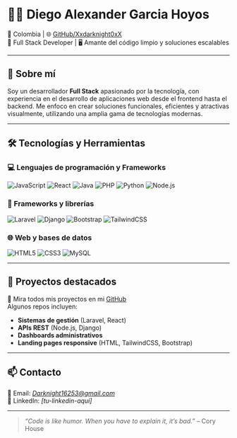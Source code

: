 # 👨‍💻 Diego Alexander Garcia Hoyos

📍 Colombia | 🌐 [GitHub/Xxdarknight0xX](https://github.com/Xxdarknight0xX)  
💼 Full Stack Developer | 🖥️ Amante del código limpio y soluciones escalables  

---

## 🧠 Sobre mí

Soy un desarrollador **Full Stack** apasionado por la tecnología, con experiencia en el desarrollo de aplicaciones web desde el frontend hasta el backend. Me enfoco en crear soluciones funcionales, eficientes y atractivas visualmente, utilizando una amplia gama de tecnologías modernas.

---

## 🛠️ Tecnologías y Herramientas

### 💻 Lenguajes de programación y Frameworks

![JavaScript](https://img.shields.io/badge/JavaScript-F7DF1E?style=flat&logo=javascript&logoColor=black)
![React](https://img.shields.io/badge/React-JS-61DAFB?style=flat&logo=react&logoColor=black)
![Java](https://img.shields.io/badge/Java-ED8B00?style=flat&logo=java&logoColor=white)
![PHP](https://img.shields.io/badge/PHP-777BB4?style=flat&logo=php&logoColor=white)
![Python](https://img.shields.io/badge/Python-3776AB?style=flat&logo=python&logoColor=white)
![Node.js](https://img.shields.io/badge/Node.js-339933?style=flat&logo=node.js&logoColor=white)

### 🧱 Frameworks y librerías

![Laravel](https://img.shields.io/badge/Laravel-Web%20Framework-FF2D20?style=flat&logo=laravel&logoColor=white)
![Django](https://img.shields.io/badge/Django-Web%20Framework-092E20?style=flat&logo=django&logoColor=white)
![Bootstrap](https://img.shields.io/badge/Bootstrap-563D7C?style=flat&logo=bootstrap&logoColor=white)
![TailwindCSS](https://img.shields.io/badge/Tailwind_CSS-38B2AC?style=flat&logo=tailwind-css&logoColor=white)

### 🌐 Web y bases de datos

![HTML5](https://img.shields.io/badge/HTML5-E34F26?style=flat&logo=html5&logoColor=white)
![CSS3](https://img.shields.io/badge/CSS3-1572B6?style=flat&logo=css3&logoColor=white)
![MySQL](https://img.shields.io/badge/MySQL-4479A1?style=flat&logo=mysql&logoColor=white)

---

## 📂 Proyectos destacados

🔗 Mira todos mis proyectos en mi [GitHub](https://github.com/Xxdarknight0xX)  
Algunos repos incluyen:

- **Sistemas de gestión** (Laravel, React)
- **APIs REST** (Node.js, Django)
- **Dashboards administrativos**
- **Landing pages responsive** (HTML, TailwindCSS, Bootstrap)

---

## 📫 Contacto

📧 Email: *Darknight16253@gmail.com*  
💼 LinkedIn: *[tu-linkedin-aquí]* 

---

> _“Code is like humor. When you have to explain it, it’s bad.”_ – Cory House

